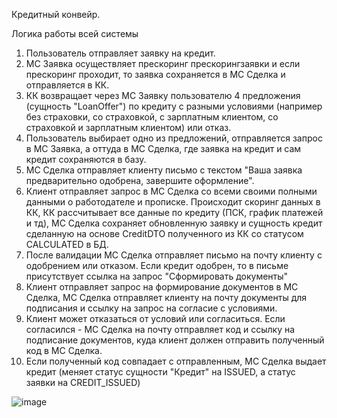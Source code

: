 Кредитный конвейр.  

Логика работы всей системы
1. Пользователь отправляет заявку на кредит.
2. МС Заявка осуществляет прескоринг прескорингзаявки и если прескоринг проходит, то заявка сохраняется в МС Сделка и отправляется в КК.
3. КК возвращает через МС Заявку пользователю 4 предложения (сущность "LoanOffer") по кредиту с разными условиями (например без страховки, со страховкой, с зарплатным клиентом, со страховкой и зарплатным клиентом) или отказ.
4. Пользователь выбирает одно из предложений, отправляется запрос в МС Заявка, а оттуда в МС Сделка, где заявка на кредит и сам кредит сохраняются в базу.
5. МС Сделка отправляет клиенту письмо с текстом "Ваша заявка предварительно одобрена, завершите оформление".
6. Клиент отправляет запрос в МС Сделка со всеми своими полными данными о работодателе и прописке. Происходит скоринг данных в КК, КК рассчитывает все данные по кредиту (ПСК, график платежей и тд), МС Сделка сохраняет обновленную заявку и сущность кредит сделанную на основе CreditDTO полученного из КК со статусом CALCULATED в БД.
7. После валидации МС Сделка отправляет письмо на почту клиенту с одобрением или отказом. Если кредит одобрен, то в письме присутствует ссылка на запрос "Сформировать документы"
8. Клиент отправляет запрос на формирование документов в МС Сделка, МС Сделка отправляет клиенту на почту документы для подписания и ссылку на запрос на согласие с условиями.
9. Клиент может отказаться от условий или согласиться. Если согласился - МС Сделка на почту отправляет код и ссылку на подписание документов, куда клиент должен отправить полученный код в МС Сделка.
10. Если полученный код совпадает с отправленным, МС Сделка выдает кредит (меняет статус сущности "Кредит" на ISSUED, а статус заявки на CREDIT_ISSUED)

![image](https://github.com/nkashlev/LoanConveyorApp/assets/109034690/865f256a-2a16-4a90-a2ae-a58dc082bf56)
